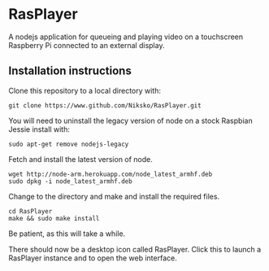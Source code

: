 # RasPlayer

A nodejs application for queueing and playing video on a touchscreen Raspberry Pi connected to an external display.

## Installation instructions

Clone this repository to a local directory with:

```
git clone https://www.github.com/Niksko/RasPlayer.git
```

You will need to uninstall the legacy version of node on a stock Raspbian Jessie install with:

```
sudo apt-get remove nodejs-legacy
```

Fetch and install the latest version of node.

```
wget http://node-arm.herokuapp.com/node_latest_armhf.deb
sudo dpkg -i node_latest_armhf.deb
```

Change to the directory and make and install the required files.

```
cd RasPlayer
make && sudo make install
```

Be patient, as this will take a while.

There should now be a desktop icon called RasPlayer. Click this to launch a RasPlayer instance and to open the web
interface.
